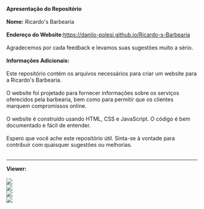 <b>Apresentação do Repositório<br><br>
Nome:</b> Ricardo's Barbearia<br><br>
<b>Endereço do Website:</b><a href="https://danilo-polesi.github.io/Ricardo-s-Barbearia" target="_blanck">https://danilo-polesi.github.io/Ricardo-s-Barbearia</a><br><br>
Agradecemos por cada feedback e levamos suas sugestões muito a sério.<br><br>
<b>Informações Adicionais:</b><br><br>
Este repositório contém os arquivos necessários para criar um website para a Ricardo's Barbearia.<br><br>
O website foi projetado para fornecer informações sobre os serviços oferecidos pela barbearia, bem como para permitir que os clientes marquem compromissos online.<br><br>
O website é construído usando HTML, CSS e JavaScript. O código é bem documentado e fácil de entender.<br><br>
Espero que você ache este repositório útil. Sinta-se à vontade para contribuir com quaisquer sugestões ou melhorias.<br><br><hr>
<b>Viewer:</b><br><br>
<img src="https://lh3.googleusercontent.com/pw/AP1GczOi2lfaMJQ8lZnGXu91fmqV5wueyAxoVLlkkBMuS7lB5_da3aWHRdR5atutK58-mMJSWKRJgtDiOqaqZdN3Nu2PyGMIZtkpo_KGUONP_GGbmWALNxCVSeznrLqhCxZ4kyiT5fXpPEyLwNB8szThCqw=w1619-h919-s-no-gm?authuser=1"><br>
<img src="https://lh3.googleusercontent.com/pw/AP1GczMzLI2PqEKc8HLXmw6Viuh-gvNiaGKa1FeENXihBjQqoTcIyK8slmJmp3zpPIE119CNFC83p0McXONfc9GBWG5hnZ130lwWzgj46pp5YhDh0_GOR4KJ88SALLX1n-pw1szsgJFl7td3Z5z4MjesgsA=w1619-h919-s-no-gm?authuser=1"><br>
<img src="https://lh3.googleusercontent.com/pw/AP1GczP-SZ2cR2HZwxVpSRCkvjqoIBGF9ZgU5tbq1FW35MY5ztuN8Z8cCRM_dda1P9DA2kMxzauYCZ5KgATvcs1L4Ri3k8VU579tvakkmMdnEi3jfjasg8WjbqBdawPWgVlDrNeLdOYm2G8NFVmTF3J680M=w1619-h919-s-no-gm?authuser=1"><br>
<img src="https://lh3.googleusercontent.com/pw/AP1GczOO3pMBazQ3_Hs0vbamdf3G6ESkcTZh06_qP2L4-kALDTKtLx8govAJyQ5s_2Dh02EzoWFGZPBKMVJ-N6A5VQdAJJb0pCs4UYRHoEEjT5Dy9aYuQSaBzgpUDCOSNxGMy-itql4lmUtTPh6O0GBrtms=w1619-h919-s-no-gm?authuser=1"><br>
